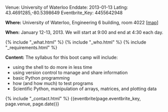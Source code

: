 Venue: University of Waterloo
Enddate: 2013-01-13
Latlng: 43.4691285,-80.5398649
Eventbrite_Key: 4455642948

<p><strong>Where:</strong> University of Waterloo, Engineering 6 building, room 4022 [<a href="https://uwaterloo.ca/map/">map</a>]</p>
<p><strong>When:</strong> January 12-13, 2013. We will start at 9:00 and end at 4:30 each day.</p>
{% include "_what.html" %}
{% include "_who.html" %}
{% include "_requirements.html" %}
<p><strong>Content:</strong> <strong></strong>The syllabus for this boot camp will include:</p>
<ul>
<li>using the shell to do more in less time</li>
<li>using version control to manage and share information</li>
<li>basic Python programming</li>
<li>how (and how much) to test programs</li>
<li>Scientific Python, manipulation of arrays, matrices, and plotting data</li>
</ul>
{% include "_contact.html" %}
{{eventbrite(page.eventbrite_key, page.venue, page.date)}}
